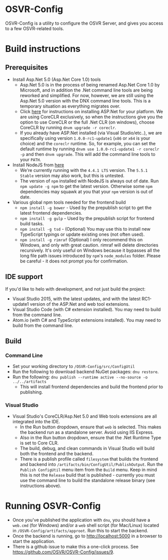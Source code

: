 # OSVR-Config
OSVR-Config is a utility to configure the OSVR Server, and gives you access to a few OSVR-related tools.

# Build instructions
## Prerequisites
 * Install Asp.Net 5.0 (Asp.Net Core 1.0) tools
   * Asp.Net 5.0 is in the process of being renamed Asp.Net Core 1.0 by Microsoft, and in addition the .Net command line tools are being reworked and simplified. For now, however, we are still using the Asp.Net 5.0 version with the DNX command line tools. This is a temporary situation as everything migrates over.
   * Click [here](https://docs.asp.net/en/latest/getting-started/index.html) for instructions on installing ASP.Net for your platform. We are using CoreCLR exclusively, so when the instructions give you the option to use CoreCLR or the full .Net CLR (on windows), choose CoreCLR by running `dnvm upgrade -r coreclr`.
   * If you already have ASP.Net installed (via Visual Studio/etc..), we are specifically using version `1.0.0-rc1-update1` (`x86` or `x64` is your choice) and the `coreclr` runtime. So, for example, you can set the default runtime by running `dnvm use 1.0.0-rc1-update1 -r coreclr -p` and then `dnvm upgrade`. This will add the command line tools to your `PATH`.
 * Install NodeJS from [here](https://nodejs.org/)
   * We're currently running with the `4.4.1 LTS` version. The `5.5.1 Stable` version may also work, but this is untested.
   * The version of `npm` installed with NodeJS is always out of date. Run `npm update -g npm` to get the latest version. Otherwise some `npm` dependencies may squawk at you that your `npm` version is out of date.
 * Various global npm tools needed for the frontend build
   * `npm install -g bower` - Used by the prepublish script to get the latest frontend dependencies.
   * `npm install -g gulp` - Used by the prepublish script for frontend build tasks.
   * `npm install -g tsd` - (Optional) You may use this to install new TypeScript typings or update existing ones (not often used).
   * `npm install -g rimraf` (Optional) I only recommend this on Windows, and only with great caution. rimraf will delete directories recursively. It's only useful on Windows because it bypasses all the long file path issues introduced by `npm`'s `node_modules` folder. Please be careful - it does not prompt you for confirmation.

## IDE support
If you'd like to helo with development, and not just build the project:

 * Visual Studio 2015, with the latest updates, and with the latest RC1-update1 version of the ASP.Net and web tool extensions.
 * Visual Studio Code (with C# extension installed). You may need to build from the command line.
 * Atom.io (with C# and TypeScript extensions installed). You may need to build from the command line.

## Build
### Command Line
 * Set your working directory to `/OSVR-Config/src/ConfigUtil`
 * Run the following to download backend NuGet packages: `dnu restore`.
 * Run the following: `dnu publish --runtime active --no-source -o ../../artifacts`
   * This will install frontend dependencies and build the frontend prior to publishing.

### Visual Studio
* Visual Studio's CoreCLR/Asp.Net 5.0 and Web tools extensions are all integrated into the IDE.
  * In the Run button dropdown, ensure that `web` is selected. This makes the backend run as a standalone server. Avoid using IIS Express.
  * Also in the Run button dropdown, ensure that the .Net Runtime Type is set to Core CLR.
  * The build, debug, and clean commands in Visual Studio will build both the frontend and the backend.
  * There is a publish profile called `filesystem` that builds the frontend and backend into `/artifacts/bin/ConfigUtil/PublishOutput`. Run the `Publish ConfigUtil` menu item from the `Build` menu. Keep in mind this is not the `Release` build that is published - currently you must use the command line to build the standalone release binary (see instructions above).

# Running OSVR-Config
 * Once you've published the application with `dnu`, you should have a `web.cmd` (for Windows) and/or a `web` shell script (for Mac/Linux) located in `/OSVR-Config/artifacts/approot`. Run this to start the backend.
 * Once the backend is running, go to [http://localhost:5000](http://localhost:5000) in a browser to start the application.
 * There is a github issue to make this a one-click process. See https://github.com/OSVR/OSVR-Config/issues/9.
